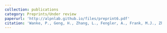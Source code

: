 ```yaml
---
collection: publications
category: Preprints/Under review
paperurl: 'http://alpnlab.github.io/files/preprint6.pdf'
citation: 'Wanke, P., Geng, H., Zhang, L., Fengler, A., Frank, M.J., Zhang, R., Chuan-Peng, H. (2022). &quot;A Hitchhiker’s Guide to Bayesian Hierarchical Drift-Diffusion Modeling with dockerHDDM&quot;.'
---
```


